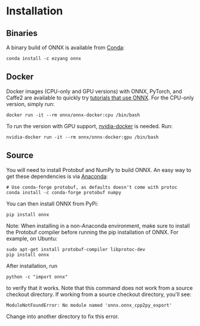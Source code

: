 # Installation

## Binaries

A binary build of ONNX is available from [Conda](https://conda.io):

```
conda install -c ezyang onnx
```

## Docker

Docker images (CPU-only and GPU versions) with ONNX, PyTorch, and Caffe2 are available to quickly try [tutorials that use ONNX](http://pytorch.org/tutorials/advanced/super_resolution_with_caffe2.html). For the CPU-only version, simply run:

```
docker run -it --rm onnx/onnx-docker:cpu /bin/bash
```

To run the version with GPU support, [nvidia-docker](https://github.com/NVIDIA/nvidia-docker) is needed. Run:
```
nvidia-docker run -it --rm onnx/onnx-docker:gpu /bin/bash
```

## Source

You will need to install Protobuf and NumPy to build ONNX. An easy
way to get these dependencies is via [Anaconda](https://www.anaconda.com/download/):

```
# Use conda-forge protobuf, as defaults doesn't come with protoc
conda install -c conda-forge protobuf numpy
```

You can then install ONNX from PyPi:

```
pip install onnx
```

Note: When installing in a non-Anaconda environment, make sure to install the Protobuf compiler before running the pip installation of ONNX. For example, on Ubuntu:

```
sudo apt-get install protobuf-compiler libprotoc-dev
pip install onnx
```

After installation, run

```
python -c "import onnx"
```

to verify that it works.  Note that this command does not work from
a source checkout directory. If working from a source checkout directory, you'll see:

```
ModuleNotFoundError: No module named 'onnx.onnx_cpp2py_export'
```

Change into another directory to fix this error.
